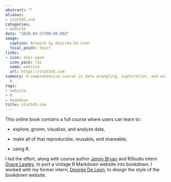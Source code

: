 ```yaml
---
abstract: ""
aliases:
- stat545.com
categories:
- website
date: "2020-04-21T00:00:00Z"
image:
  caption: Artwork by Desirée De Leon
  focal_point: Smart
links:
- icon: door-open
  icon_pack: fas
  name: website
  url: https://stat545.com
summary: A comprehensive course in data wrangling, exploration, and analysis with
  R
tags:
- website
- R
- bookdown
title: stat545.com
---
```


This online book contains a full course where users can learn to:

+ explore, groom, visualize, and analyze data,

+ make all of that reproducible, reusable, and shareable,

+ using R.

I led the effort, along with course author [Jenny Bryan](https://jennybryan.org/) and RStudio intern [Grace Lawley](https://grace.rbind.io), to port a vintage R Markdown website into bookdown. I worked with my former intern, [Desirée De Leon](https://desiree.rbind.io), to design the style of the bookdown website.